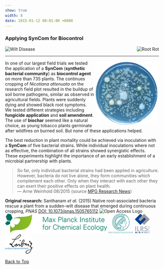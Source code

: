 ```yaml
---
show: true
width: 8
date: 2015-01-12 00:01:00 +0800
---
```

<div class="p-4">
    <h3 id="SynCom">Applying SynCom for Biocontrol</h3>
     <div style="display: flex; flex-wrap: wrap; justify-content: space-between; gap: 1px;">
       <img data-src="{{ 'assets/images/photos/588694.jpg' | relative_url }}" alt="Wilt Disease" class="lazy rounded frame-img" 
           src="{{ '/assets/images/empty_300x200.png' | relative_url }}" data-toggle="tooltip" data-placement="top" title="Wilt Disease">
       <img data-src="{{ 'assets/images/photos/IMG_6443m.jpg' | relative_url }}" alt="Root Rot" class="lazy rounded frame-img" 
           src="{{ '/assets/images/empty_300x200.png' | relative_url }}" data-toggle="tooltip" data-placement="top" title="Root Rot">
          </div>
  <hr />
 <img src="assets/images/photos/plate_300.png" 
         alt="Microbial Community" 
         class="lazy rounded" 
         style="float: right; width: 40%; height: auto; margin: 5px;"
         data-toggle="tooltip" data-placement="top" title="Endophytic Bacteria From Roots">     
<p>
     In one of our largest field trials we tested the application of a <b>SynCom</b> (<b>synthetic bacterial community</b>) as <b>biocontrol agent</b> on more than 735 plants. The continues cropping of <i>Nicotiana attenuata</i> on the research field plot resulted in the buildup of soil borne pathogens, similar as observed in agricultural fields. Plants were suddenly dying and showed black root symptoms. We tested different strategies including <b>fungicide application</b> and <b>soil amendment</b>. The use of <b>biochar</b> seemed like a natural choice, as young tobacco plants germinate after wildfires on burned soil. But none of these applications helped. </p>
        <p>
     The best reduction in plant mortality could be achieved via inoculation with a <b>SynCom</b> of five bacterial strains. While individual inoculations where not as effective, the combination of all strains showed synergistic effects. These experiments highlight the importance of an early establishment of a microbial partnership with plants.
</p>
<blockquote cite="https://www.mpg.de/9373626/bacteria-tabacco-root-disease">
So far, only individual bacterial strains had been applied in agriculture. However, bacteria do not live alone, they form communities which complement each other. Only when they interact with each other they can exert their positive effects on plant health. 
    <footer>— Arne Weinhold 08/2015 (source <a href="https://www.mpg.de/9373626/bacteria-tabacco-root-disease" class="external" target="_blank" rel="noopener noreferrer">MPG Research News</a>)</footer>
</blockquote>
     <div class="card bg-light mb-3">
 <div class="card-header">
<strong>Original research:</strong>
Santhanam <i>et al.</i> (2015) Native root-associated bacteria rescue a plant from a sudden-wilt disease that emerged during continuous cropping, <i>PNAS</i> <a href="https://doi.org/10.1073/pnas.1505765112" class="external" target="_blank" rel="noopener noreferrer">DOI: 10.1073/pnas.1505765112</a> 
      <img src="{{ '/assets/logo/Open_Access_logo_PLoS_transparent.svg' | relative_url }}" 
     alt="Open Access Logo" 
     height="16"><br> 
  <div style="display: flex; flex-direction: column; gap: 5px;">
<div style="display: flex; gap: 10px; align-items: center;">
        <span class="__dimensions_badge_embed__" 
              data-doi="10.1073/pnas.1505765112" 
              data-style="small_rectangle">
        </span>
        <div class='altmetric-embed' 
             data-badge-popover='bottom' 
             data-doi='10.1073/pnas.1505765112'>
        </div>
        <a href="https://plu.mx/plum/a/?doi=10.1073/pnas.1505765112" 
           class="plumx-plum-print-popup" 
           data-popup="bottom" 
           data-theme="liberty" 
           data-badge="false" 
           data-size="small">
        </a>
    </div>
</div>
  </div> </div>
    <img src="/assets/logo/logo64_ICE.png" alt="ICE Logo" class="img-fluid logo-img">
     <img src="/assets/logo/logo64_minerva.png" alt="JSMC Logo" class="img-fluid logo-img"> 
     <img src="/assets/logo/logo64_ILRSMIB.png" alt="ILRS Logo" class="img-fluid logo-img">
    <img src="/assets/logo/logo64_Leip.png" alt="Leibniz Logo" class="rounded-sm img-fluid logo-img">
 <p><a href="#top">Back to Top <i class="fas fa-angle-double-up"></i></a></p>
</div>

